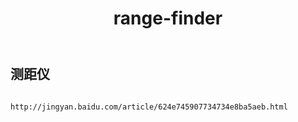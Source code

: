 ﻿---
layout: default
title: range-finder
---
## 测距仪
```

http://jingyan.baidu.com/article/624e745907734734e8ba5aeb.html

```

